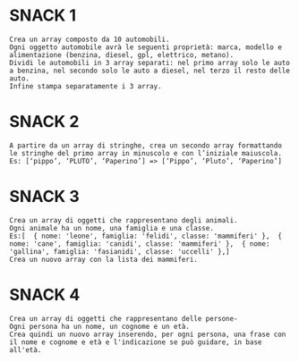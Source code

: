 # SNACK 1
    Crea un array composto da 10 automobili.
    Ogni oggetto automobile avrà le seguenti proprietà: marca, modello e alimentazione (benzina, diesel, gpl, elettrico, metano).
    Dividi le automobili in 3 array separati: nel primo array solo le auto a benzina, nel secondo solo le auto a diesel, nel terzo il resto delle auto.
    Infine stampa separatamente i 3 array.


# SNACK 2
    A partire da un array di stringhe, crea un secondo array formattando le stringhe del primo array in minuscolo e con l’iniziale maiuscola.
    Es: [‘pippo’, ‘PLUTO’, ‘Paperino’] => [‘Pippo’, ‘Pluto’, ‘Paperino’]


# SNACK 3
    Crea un array di oggetti che rappresentano degli animali.
    Ogni animale ha un nome, una famiglia e una classe.
    Es:[  { nome: 'leone', famiglia: 'felidi', classe: 'mammiferi' },  { nome: 'cane', famiglia: 'canidi', classe: 'mammiferi' },  { nome: 'gallina', famiglia: 'fasianidi', classe: 'uccelli' },]
    Crea un nuovo array con la lista dei mammiferi. 


# SNACK 4
    Crea un array di oggetti che rappresentano delle persone-
    Ogni persona ha un nome, un cognome e un età.
    Crea quindi un nuovo array inserendo, per ogni persona, una frase con il nome e cognome e età e l'indicazione se può guidare, in base all'età.